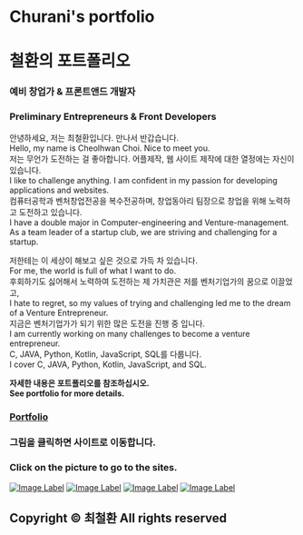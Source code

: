 # Churani's portfolio  
# 철환의 포트폴리오

### 예비 창업가 & 프론트앤드 개발자
### Preliminary Entrepreneurs & Front Developers
안녕하세요, 저는 최철환입니다. 만나서 반갑습니다.  
Hello, my name is Cheolhwan Choi. Nice to meet you.  
저는 무언가 도전하는 걸 좋아합니다. 어플제작, 웹 사이트 제작에 대한 열정에는 자신이 있습니다.  
I like to challenge anything. I am confident in my passion for developing applications and websites.  
컴퓨터공학과 벤처창업전공을 복수전공하며, 창업동아리 팀장으로 창업을 위해 노력하고 도전하고 있습니다.  
I have a double major in Computer-engineering and Venture-management.  
As a team leader of a startup club, we are striving and challenging for a startup.  
   
저한테는 이 세상이 해보고 싶은 것으로 가득 차 있습니다.  
For me, the world is full of what I want to do.  
후회하기도 싫어해서 노력하여 도전하는 제 가치관은 저를 벤처기업가의 꿈으로 이끌었고,  
I hate to regret, so my values of trying and challenging led me to the dream of a Venture Entrepreneur.  
지금은 벤처기업가가 되기 위한 많은 도전을 진행 중 입니다.  
I am currently working on many challenges to become a venture entrepreneur.  
C, JAVA, Python, Kotlin, JavaScript, SQL를 다룹니다.  
I cover C, JAVA, Python, Kotlin, JavaScript, and SQL.  
  
**자세한 내용은 포트폴리오를 참조하십시오.**  
**See portfolio for more details.**  
### [Portfolio](https://cch230.github.io/Churani_portfolio/)
  
  
### 그림을 클릭하면 사이트로 이동합니다.  
### Click on the picture to go to the sites.  

[![Image Label](https://github.com/cch230/Churani_portfolio/blob/master/images/notion.png)](https://www.notion.so/puffinable/b92735dec5584b2d91ed8ac6c4737648)    [![Image Label]( https://github.com/cch230/Churani_portfolio/blob/master/images/git.png)](https://github.com/cch230)    [![Image Label](https://github.com/cch230/Churani_portfolio/blob/master/images/insta.png)](https://www.instagram.com/puffinable.official/)    [![Image Label](https://github.com/cch230/Churani_portfolio/blob/master/images/mail.png)](mailto:cch01024857239@gmail.com)

## Copyright © 최철환 All rights reserved

